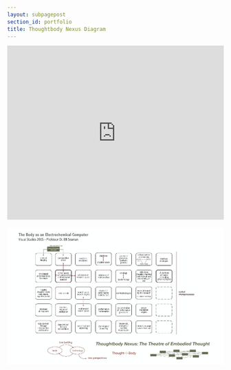 ```yaml
---
layout: subpagepost
section_id: portfolio
title: Thoughtbody Nexus Diagram
---
```

<div class="full">
    <div class="row">
        <div class="large-12 large-centered columns">
            <iframe src="https://vimeo.com/showcase/7629449/embed" width="720" height="405" allowfullscreen frameborder="0"></iframe>
        </div>
        <div style='padding-top:20px'>
        <img src="../images/assets/Picture38.png">
        </div>
    </div>
             